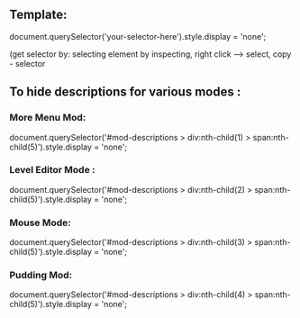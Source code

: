 ## Template:
document.querySelector('your-selector-here').style.display = 'none';

(get selector by: selecting element by inspecting, right click --> select, copy - selector

## To hide descriptions for various modes : 
### More Menu Mod:
document.querySelector('#mod-descriptions > div:nth-child(1) > span:nth-child(5)').style.display = 'none';

### Level Editor Mode :
document.querySelector('#mod-descriptions > div:nth-child(2) > span:nth-child(5)').style.display = 'none';

### Mouse Mode:
document.querySelector('#mod-descriptions > div:nth-child(3) > span:nth-child(5)').style.display = 'none';

### Pudding Mod:
document.querySelector('#mod-descriptions > div:nth-child(4) > span:nth-child(5)').style.display = 'none';

